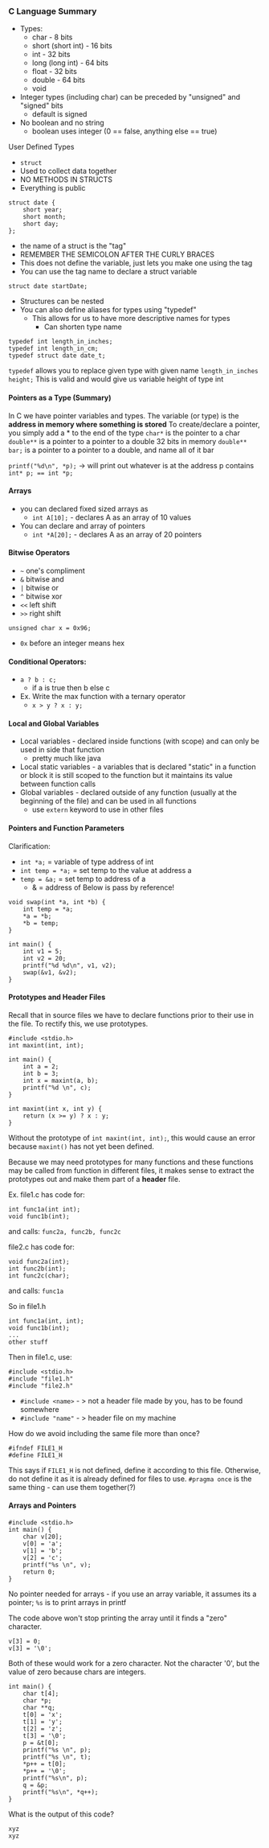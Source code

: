 ### C Language Summary
- Types:
	- char - 8 bits
	- short (short int) - 16 bits
	- int - 32 bits
	- long (long int) - 64 bits
	- float - 32 bits
	- double - 64 bits
	- void
- Integer types (including char) can be preceded  by "unsigned" and "signed" bits
	- default is signed
- No boolean and no string
	- boolean uses integer (0 == false, anything else == true)

User Defined Types
- `struct`
- Used to collect data together
- NO METHODS IN STRUCTS 
- Everything is public
```
struct date {
	short year;
	short month;
	short day;
};
```
- the name of a struct is the "tag"
- REMEMBER THE SEMICOLON AFTER THE CURLY BRACES
- This does not define the variable, just lets you make one using the tag
- You can use the tag name to declare a struct variable
```
struct date startDate;
```
- Structures can be nested
- You can also define aliases for types using "typedef"
	- This allows for us to have more descriptive names for types
		- Can shorten type name
```
typedef int length_in_inches;
typedef int length_in_cm;
typedef struct date date_t;
```
`typedef` allows you to replace given type with given name 
`length_in_inches height;`
This is valid and would give us variable height of type int

#### Pointers as a Type (Summary)
In C we have pointer variables and types.
The variable (or type) is the **address in memory where something is stored**
To create/declare a pointer, you simply add a \* to the end of the type
`char*` is the pointer to a char
`double**` is a pointer to a pointer to a double
32 bits in memory
`double** bar;` is a pointer to a pointer to a double, and name all of it bar

`printf("%d\n", *p);` -> will print out whatever is at the address p contains
`int* p; == int *p;`

#### Arrays
- you can declared fixed sized arrays as
	- `int A[10];` - declares A as an array of 10 values
- You can declare and array of pointers
	- `int *A[20];` - declares A as an array of 20 pointers

#### Bitwise Operators
- `~` one's compliment
- `&` bitwise and
- `|` bitwise or
- `^` bitwise xor
- `<<` left shift
- `>>` right shift

`unsigned char x = 0x96;`
- `0x` before an integer means hex

#### Conditional Operators:
- `a ? b : c;`
	- if a is true then b else c
- Ex. Write the max function with a ternary operator
	- `x > y ? x : y;`

#### Local and Global Variables
- Local variables - declared inside functions (with scope) and can only be used in side that function
	- pretty much like java
- Local static variables - a variables that is declared "static" in a function or block it is still scoped to the function but it maintains its value between function calls
- Global variables - declared outside of any function (usually at the beginning of the file) and can be used in all functions
	- use `extern` keyword to use in other files

#### Pointers and Function Parameters
Clarification:
- `int *a;` = variable of type address of int
- `int temp = *a;` = set temp to the value at address a
- `temp = &a;` = set temp to address of a
	- & = address of
Below is pass by reference!
```
void swap(int *a, int *b) {
	int temp = *a;
	*a = *b;
	*b = temp;
}

int main() {
	int v1 = 5;
	int v2 = 20;
	printf("%d %d\n", v1, v2);
	swap(&v1, &v2);
}
```

#### Prototypes and Header Files
Recall that in source files we have to declare functions prior to their use in the file.
To rectify this, we use prototypes.

```
#include <stdio.h>
int maxint(int, int);

int main() {
	int a = 2;
	int b = 3;
	int x = maxint(a, b);
	printf("%d \n", c);
}

int maxint(int x, int y) {
	return (x >= y) ? x : y;
}
```
Without the prototype of `int maxint(int, int);`, this would cause an error because `maxint()` has not yet been defined.

Because we may need prototypes for many functions and these functions may be called from function in different files, it makes sense to extract the prototypes out and make them part of a **header** file.

Ex. 
file1.c has code for:
```
int func1a(int int);
void func1b(int);
```
and calls:
`func2a, func2b, func2c`

file2.c has code for:
```
void func2a(int);
int func2b(int);
int func2c(char);
```
and calls:
`func1a`

So in file1.h
```
int func1a(int, int);
void func1b(int);
...
other stuff
```

Then in file1.c, use:
```
#include <stdio.h>
#include "file1.h"
#include "file2.h"
```
- `#include <name>` - > not a header file made by you, has to be found somewhere
- `#include "name"` - > header file on my machine

How do we avoid including the same file more than once?

```
#ifndef FILE1_H
#define FILE1_H
```
This says if `FILE1_H` is not defined, define it according to this file. Otherwise, do not define it as it is already defined for files to use.
`#pragma once` is the same thing - can use them together(?)

#### Arrays and Pointers

```
#include <stdio.h>
int main() {
	char v[20];
	v[0] = 'a';
	v[1] = 'b';
	v[2] = 'c';
	printf("%s \n", v);
	return 0;
}
```
No pointer needed for arrays - if you use an array variable, it assumes its a pointer;
`%s` is to print arrays in printf

The code above won't stop printing the array until it finds a "zero" character.
```	
v[3] = 0;
v[3] = '\0';
```
Both of these would work for a zero character. Not the character '0', but the value of zero because chars are integers.

```
int main() {
	char t[4];
	char *p;
	char **q;
	t[0] = 'x';
	t[1] = 'y';
	t[2] = 'z';
	t[3] = '\0';
	p = &t[0];
	printf("%s \n", p);
	printf("%s \n", t);
	*p++ = t[0];
	*p++ = '\0';
	printf("%s\n", p);
	q = &p;
	printf("%s\n", *q++);
}
```
What is the output of this code?
```
xyz
xyz

```